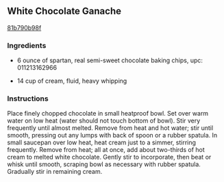 ## White Chocolate Ganache

[81b790b98f](http://www.food.com/recipe/white-chocolate-ganache-224750)

### Ingredients

 - 6 ounce of spartan, real semi-sweet chocolate baking chips, upc: 011213162966

 - 14 cup of cream, fluid, heavy whipping

### Instructions

Place finely chopped chocolate in small heatproof bowl. Set over warm water on low heat (water should not touch bottom of bowl). Stir very frequently until almost melted. Remove from heat and hot water; stir until smooth, pressing out any lumps with back of spoon or a rubber spatula. In small saucepan over low heat, heat cream just to a simmer, stirring frequently. Remove from heat; all at once, add about two-thirds of hot cream to melted white chocolate. Gently stir to incorporate, then beat or whisk until smooth, scraping bowl as necessary with rubber spatula. Gradually stir in remaining cream.